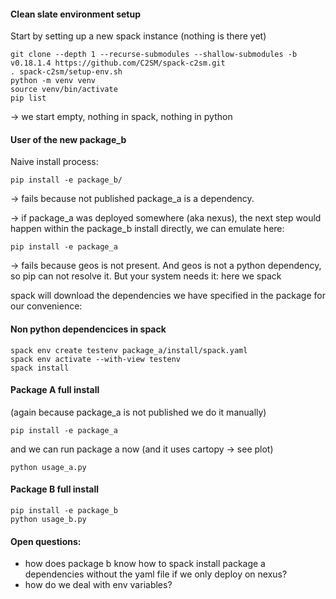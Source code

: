 #### Clean slate environment setup
Start by setting up a new spack instance (nothing is there yet)
```
git clone --depth 1 --recurse-submodules --shallow-submodules -b v0.18.1.4 https://github.com/C2SM/spack-c2sm.git
. spack-c2sm/setup-env.sh
python -m venv venv
source venv/bin/activate
pip list
```
-> we start empty, nothing in spack, nothing in python

#### User of the new package_b

Naive install process:
```
pip install -e package_b/
```

-> fails because not published package_a is a dependency.

-> if package_a was deployed somewhere (aka nexus), the next step would happen within the package_b install directly, we can emulate here:

```
pip install -e package_a
```

-> fails because geos is not present. And geos is not a python dependency, so pip can not resolve it. But your system needs it: here we spack


spack will download the dependencies we have specified in the package for our convenience:

#### Non python dependencices in spack
```
spack env create testenv package_a/install/spack.yaml
spack env activate --with-view testenv
spack install
```

#### Package A full install
(again because package_a is not published we do it manually)
```
pip install -e package_a
```
and we can run package a now (and it uses cartopy -> see plot)
```
python usage_a.py
```

#### Package B full install
```
pip install -e package_b
python usage_b.py
```

#### Open questions:
- how does package b know how to spack install package a dependencies without the yaml file if we only deploy on nexus?
- how do we deal with env variables?